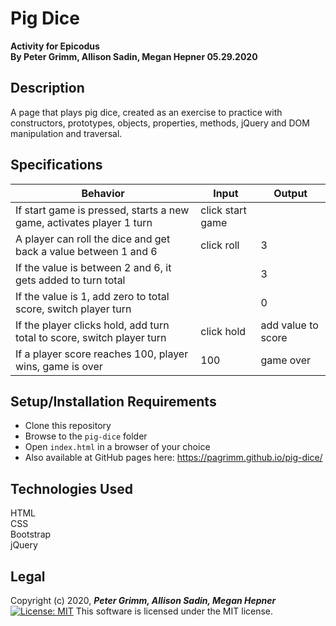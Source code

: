 # Pig Dice
**Activity for Epicodus**  
**By Peter Grimm, Allison Sadin, Megan Hepner 05.29.2020**

## Description

A page that plays pig dice, created as an exercise to practice with constructors, prototypes, objects, properties, methods, jQuery and DOM manipulation and traversal.

## Specifications
| Behavior                                                               | Input            | Output             |
|------------------------------------------------------------------------|------------------|--------------------|
| If start game is pressed, starts a new game, activates player 1 turn   | click start game |                    |
| A player can roll the dice and get back a value between 1 and 6        | click roll       | 3                  |
| If the value is between 2 and 6, it gets added to turn total           |                  | 3                  |
| If the value is 1, add zero to total score, switch player turn         |                  | 0                  |
| If the player clicks hold, add turn total to score, switch player turn | click hold       | add value to score |
| If a player score reaches 100, player wins, game is over               | 100              | game over          |

## Setup/Installation Requirements

* Clone this repository 
* Browse to the `pig-dice` folder
* Open `index.html` in a browser of your choice
* Also available at GitHub pages here: https://pagrimm.github.io/pig-dice/

## Technologies Used

HTML  
CSS  
Bootstrap  
jQuery

## Legal

Copyright (c) 2020, **_Peter Grimm, Allison Sadin, Megan Hepner_**  
[![License: MIT](https://img.shields.io/badge/License-MIT-yellow.svg)](https://opensource.org/licenses/MIT) This software is licensed under the MIT license.